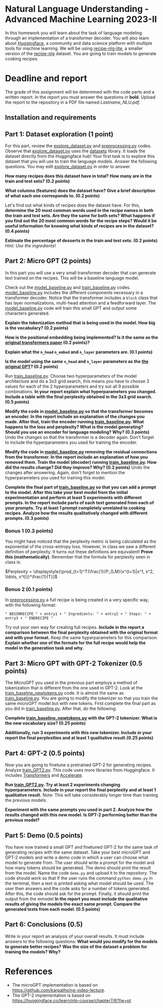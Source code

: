 # Natural Language Understanding - Advanced Machine Learning 2023-II

In this homework you will learn about the task of language modeling through an implementation of a transformer decoder. You will also learn about [Huggingface](https://huggingface.co/), a community and data science platform with multiple tools for machine learning. We will be using [recipe-nlg-lite](https://huggingface.co/datasets/m3hrdadfi/recipe_nlg_lite), a smaller version of the [recipe-nlg](https://recipenlg.cs.put.poznan.pl/) dataset. You are going to train models to generate cooking recipes.

# Deadline and report

The grade of this assignment will be determined with the code parts and a written report. In the report you must answer the questions in **bold**. Upload the report to the repository in a PDF file named *Lastname_NLU.pdf*.

## Installation and requirements


## Part 1: Dataset exploration (1 point)

For this part, review the [explore_dataset.py](explore_dataset.py) and [preprocessing.py](preprocessing.py) codes. Observe that [explore_dataset.py](explore_dataset.py) uses the [datasets](https://huggingface.co/docs/datasets/index) library. It loads the dataset directly from the Huggingface hub! Your first task is to explore this dataset that you will use to train the language models. Answer the following questions. You may edit [explore_dataset.py](explore_dataset.py) in order to answer.

**How many recipes does this dataset have in total? How many are in the train and test sets? (0.2 points)**

**What columns (features) does the dataset have? Give a brief description of what each one corresponds to. (0.2 points)**

Let's find out what kinds of recipes does the dataset have. For this, **determine the 20 most common words used in the recipe names in both the train and test sets. Are they the same for both sets? What happens if you find out the 20 most common words for the recipe steps? Would it be useful information for knowing what kinds of recipes are in the dataset? (0.4 points)**

**Estimate the percentage of desserts in the train and test sets. (0.2 points)** *Hint: Use the ingredients!*

## Part 2: Micro GPT (2 points)

In this part you will use a very small transformer decoder that can generate text trained on the recipes. This will be a baseline language model. 

Check out the [model_baseline.py](model_baseline.py) and [train_baseline.py](train_baseline.py) codes. [model_baseline.py](model_baseline.py) includes the different components necessary in a transformer decoder. Notice that the transformer includes a `block` class that has layer normalizations, multi-head attention and a feedforward layer. The [model_baseline.py](model_baseline.py) code will train this small GPT and output some characters generated.

**Explain the tokenization method that is being used in the model. How big is the vocabulary? (0.2 points)**

**How is the positional embedding being implemented? Is it the same as the [original transformers paper](https://proceedings.neurips.cc/paper_files/paper/2017/file/3f5ee243547dee91fbd053c1c4a845aa-Paper.pdf) (0.2 points)?**

**Explain what the `n_head` `n_embed` and `n_layer` parameters are. (0.1 points)**

**Is the model using the same `n_head` and `n_layer` parameters as the [the original GPT](https://s3-us-west-2.amazonaws.com/openai-assets/research-covers/language-unsupervised/language_understanding_paper.pdf)? (0.2 points)**

Run [train_baseline.py](train_baseline.py). Choose two hyperparameters of the model architecture and do a 3x3 grid search, this means you have to choose 3 values for each of the 2 hyperparameters and try out all 9 possible combinations. **In your report explain what hyperparameters you changed. Include a table with the final perplexity obtained in the 3x3 grid search. (0.5 points)**

**Modify the code in [model_baseline.py](model_baseline.py) so that the transformer becomes an encoder. In the report include an explanation of the changes you made. After that, train the encoder running [train_baseline.py](train_baseline.py). What happens to the loss and perplexity? What is the model generating? Should you use an encoder for language modeling? Why? (0.3 points)** Undo the changes so that the transformer is a decoder again. Don't forget to include the hyperparameters you used for training the encoder. 

**Modify the code in [model_baseline.py](model_baseline.py) removing the residual connections from the transformer. In the report include an explanation of how you removed them. Train the model (decoder) running [train_baseline.py](train_baseline.py). How did the results change? Did they improve? Why? (0.2 points)** Undo the changes after answering. Again, don't forget to mention the hyperparameters you used for training this model.

**Complete the final part of [train_baseline.py](train_baseline.py) so that you can add a prompt to the model. After this take your best model from the initial experimentation and perform at least 5 experiments with different prompts. In the report include parts of each text generated from each of your prompts. Try at least 1 prompt completely unrelated to cooking recipes. Analyze how the results qualitatively changed with different prompts. (0.3 points)**


### Bonus 1 (0.3 points)
You might have noticed that the perplexity metric is being calculated as the exponential of the cross-entropy loss. However, in class we saw a different definition of perplexity. It turns out these definitions are equivalent! **Prove this (mathematically)**. Remember that the formula for perplexity seen in class is:

$Perplexity = \displaystyle{\prod_{t=1}^T(\frac{1}{P_{LM}(x^{t+1}|x^1, x^2, \ldots, x^t)})^\frac{1}{T}}$

### Bonus 2 (0.1 points)
In [preprocessing.py](preprocessing.py) a full recipe is being created in a very specific way, with the following format:

```
" BEGINRECIPE " + entry1 + " Ingredients: " + entry2 + " Steps: " + entry3 + " ENDRECIPE "
```

Try out your own way for creating full recipes. **Include in the report a comparison between the final perplexity obtained with the original format and with your format.** Keep the same hyperparameters for this comparison. **Explain whether one of the formats for the full recipe would help the model in the generation task and why.**

## Part 3: Micro GPT with GPT-2 Tokenizer (0.5 points)

The MicroGPT you used in the previous part employs a method of tokenization that is different from the one used in GPT-2. Look at the [train_baseline_newtokens.py](train_baseline_newtokens.py) code. It is almost the same as [train_baseline.py](train_baseline.py). You are going to modify the tokenizer so that you train the same microGPT model but with new tokens. First complete the final part as you did in [train_baseline.py](train_baseline.py). After that, do the following:

**Complete [train_baseline_newtokens.py](train_baseline_newtokens.py) with the GPT-2 tokenizer. What is the new vocabulary size? (0.25 points)** 

**Additionally, run 3 experiments with this new tokenizer. Include in your report the final perplexities and at least 1 qualitative result.(0.25 points)**

## Part 4: GPT-2 (0.5 points)

Now you are going to finetune a pretrained GPT-2 for generating recipes. Analyze [train_GPT2.py](train_GPT2.py). This code uses more libraries from Huggingface. It includes [Transformers](https://huggingface.co/docs/transformers/index) and [Accelerate](https://huggingface.co/docs/accelerate/index).

**Run [train_GPT2.py](train_GPT2.py). Try at least 2 experiments changing hyperparameters. Include in your report the final perplexity and at least 1 qualitative result.** Note: This will take considerably longer time than training the previous models. 

**Experiment with the same prompts you used in part 2. Analyze how the results changed with this new model. Is GPT-2 performing better than the previous model?**

## Part 5: Demo (0.5 points)

You have now trained a small GPT and finetuned GPT-2 for the same task of generating recipes with the same dataset. Take your best microGPT and GPT-2 models and write a demo code in which a user can choose what model to generate from. The user should write a prompt for the model and how many tokens should be generated. The demo should print the result from the model. Name the code `demo.py` and upload it to the repository. The code should work so that if the user runs the command `python demo.py` in the terminal, then a text is printed asking what model should be used. The user then answers and the code asks for a number of tokens generated. After this, the code should ask for the prompt. Finally, it should print the output from the mmodel **In the report you must include the qualitative results of giving the models the exact same prompt. Compare the generated texts from each model. (0.5 points)**

## Part 6: Conclusions (0.5)

Write in your report an analysis of your overall results. It must include answers to the following questions:
**What would you modify for the models to generate better recipes?**
**Was the size of the dataset a problem for training the models? Why?**

# References

* The microGPT implementation is based on https://github.com/karpathy/ng-video-lecture.
* The GPT-2 implementation is based on https://huggingface.co/learn/nlp-course/chapter7/6?fw=pt

